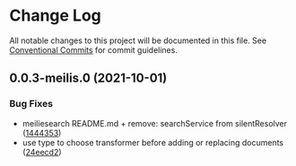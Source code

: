 # Change Log

All notable changes to this project will be documented in this file.
See [Conventional Commits](https://conventionalcommits.org) for commit guidelines.

## 0.0.3-meilis.0 (2021-10-01)


### Bug Fixes

* meiliesearch README.md + remove: searchService from silentResolver ([1444353](https://github.com/medusajs/medusa/commit/1444353b0af4e18a23cebbf46b6d1246aa495bb4))
* use type to choose transformer before adding or replacing documents ([24eecd2](https://github.com/medusajs/medusa/commit/24eecd2922e0c3425f2d43549b3227c756820387))
